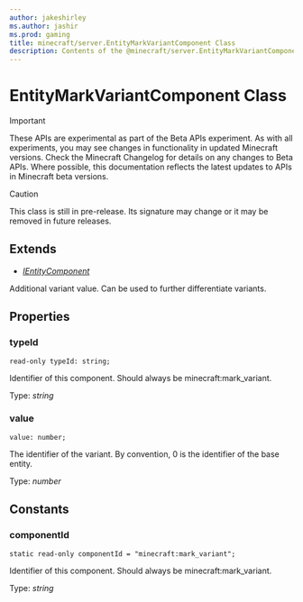 ```yaml
---
author: jakeshirley
ms.author: jashir
ms.prod: gaming
title: minecraft/server.EntityMarkVariantComponent Class
description: Contents of the @minecraft/server.EntityMarkVariantComponent class.
---
```

# EntityMarkVariantComponent Class
>[!IMPORTANT]
>These APIs are experimental as part of the Beta APIs experiment. As with all experiments, you may see changes in functionality in updated Minecraft versions. Check the Minecraft Changelog for details on any changes to Beta APIs. Where possible, this documentation reflects the latest updates to APIs in Minecraft beta versions.

> [!CAUTION]
> This class is still in pre-release.  Its signature may change or it may be removed in future releases.

## Extends
- [*IEntityComponent*](IEntityComponent.md)

Additional variant value. Can be used to further differentiate variants.

## Properties

### **typeId**
`read-only typeId: string;`

Identifier of this component. Should always be minecraft:mark_variant.

Type: *string*

### **value**
`value: number;`

The identifier of the variant. By convention, 0 is the identifier of the base entity.

Type: *number*

## Constants

### **componentId**
`static read-only componentId = "minecraft:mark_variant";`

Identifier of this component. Should always be minecraft:mark_variant.

Type: *string*
